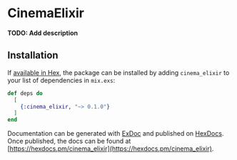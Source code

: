 # CinemaElixir

**TODO: Add description**

## Installation

If [available in Hex](https://hex.pm/docs/publish), the package can be installed
by adding `cinema_elixir` to your list of dependencies in `mix.exs`:

```elixir
def deps do
  [
    {:cinema_elixir, "~> 0.1.0"}
  ]
end
```

Documentation can be generated with [ExDoc](https://github.com/elixir-lang/ex_doc)
and published on [HexDocs](https://hexdocs.pm). Once published, the docs can
be found at [https://hexdocs.pm/cinema_elixir](https://hexdocs.pm/cinema_elixir).


